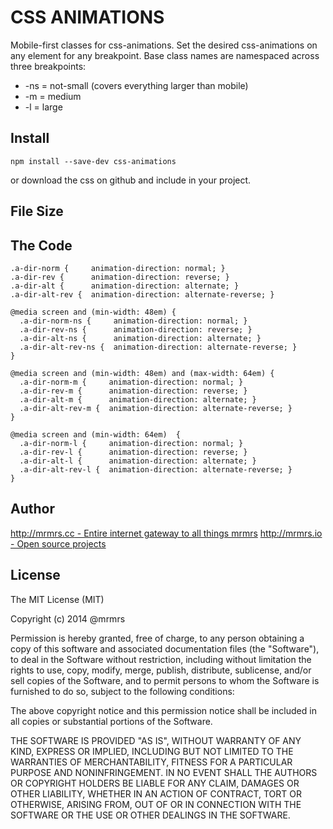# CSS ANIMATIONS

  Mobile-first classes for css-animations.
  Set the desired css-animations on any element for any breakpoint.
  Base class names are namespaced across three breakpoints:

*  -ns = not-small (covers everything larger than mobile)
*  -m  = medium
*  -l  = large

## Install
```
npm install --save-dev css-animations
```
or download the css on github and include in your project.

## File Size


## The Code
```
.a-dir-norm {     animation-direction: normal; }
.a-dir-rev {      animation-direction: reverse; }
.a-dir-alt {      animation-direction: alternate; }
.a-dir-alt-rev {  animation-direction: alternate-reverse; }

@media screen and (min-width: 48em) {
  .a-dir-norm-ns {     animation-direction: normal; }
  .a-dir-rev-ns {      animation-direction: reverse; }
  .a-dir-alt-ns {      animation-direction: alternate; }
  .a-dir-alt-rev-ns {  animation-direction: alternate-reverse; }
}

@media screen and (min-width: 48em) and (max-width: 64em) {
  .a-dir-norm-m {     animation-direction: normal; }
  .a-dir-rev-m {      animation-direction: reverse; }
  .a-dir-alt-m {      animation-direction: alternate; }
  .a-dir-alt-rev-m {  animation-direction: alternate-reverse; }
}

@media screen and (min-width: 64em)  {
  .a-dir-norm-l {     animation-direction: normal; }
  .a-dir-rev-l {      animation-direction: reverse; }
  .a-dir-alt-l {      animation-direction: alternate; }
  .a-dir-alt-rev-l {  animation-direction: alternate-reverse; }
}

```

## Author

[http://mrmrs.cc - Entire internet gateway to all things mrmrs](http://mrmrs.cc)
[http://mrmrs.io - Open source projects](http://mrmrs.io)

## License

The MIT License (MIT)

Copyright (c) 2014 @mrmrs

Permission is hereby granted, free of charge, to any person obtaining a copy
of this software and associated documentation files (the "Software"), to deal
in the Software without restriction, including without limitation the rights
to use, copy, modify, merge, publish, distribute, sublicense, and/or sell
copies of the Software, and to permit persons to whom the Software is
furnished to do so, subject to the following conditions:

The above copyright notice and this permission notice shall be included in
all copies or substantial portions of the Software.

THE SOFTWARE IS PROVIDED "AS IS", WITHOUT WARRANTY OF ANY KIND, EXPRESS OR
IMPLIED, INCLUDING BUT NOT LIMITED TO THE WARRANTIES OF MERCHANTABILITY,
FITNESS FOR A PARTICULAR PURPOSE AND NONINFRINGEMENT. IN NO EVENT SHALL THE
AUTHORS OR COPYRIGHT HOLDERS BE LIABLE FOR ANY CLAIM, DAMAGES OR OTHER
LIABILITY, WHETHER IN AN ACTION OF CONTRACT, TORT OR OTHERWISE, ARISING FROM,
OUT OF OR IN CONNECTION WITH THE SOFTWARE OR THE USE OR OTHER DEALINGS IN
THE SOFTWARE.

